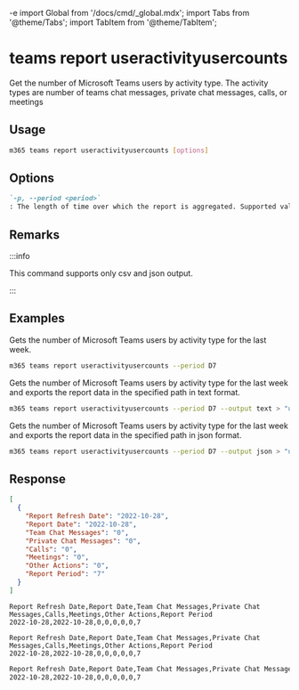 -e <!-- DISCLAIMER: All secrets, passwords, and sensitive values in this document are examples only and not real credentials. -->
import Global from '/docs/cmd/_global.mdx';
import Tabs from '@theme/Tabs';
import TabItem from '@theme/TabItem';

# teams report useractivityusercounts

Get the number of Microsoft Teams users by activity type. The activity types are number of teams chat messages, private chat messages, calls, or meetings

## Usage

```sh
m365 teams report useractivityusercounts [options]
```

## Options

```md definition-list
`-p, --period <period>`
: The length of time over which the report is aggregated. Supported values `D7`, `D30`, `D90`, `D180`.
```

<Global />

## Remarks

:::info

This command supports only csv and json output.

:::

## Examples

Gets the number of Microsoft Teams users by activity type for the last week.

```sh
m365 teams report useractivityusercounts --period D7
```

Gets the number of Microsoft Teams users by activity type for the last week and exports the report data in the specified path in text format.

```sh
m365 teams report useractivityusercounts --period D7 --output text > "useractivityusercounts.txt"
```

Gets the number of Microsoft Teams users by activity type for the last week and exports the report data in the specified path in json format.

```sh
m365 teams report useractivityusercounts --period D7 --output json > "useractivityusercounts.json"
```

## Response

<Tabs>
  <TabItem value="JSON">

  ``` json
  [
    {
      "Report Refresh Date": "2022-10-28",
      "Report Date": "2022-10-28",
      "Team Chat Messages": "0",
      "Private Chat Messages": "0",
      "Calls": "0",
      "Meetings": "0",
      "Other Actions": "0",
      "Report Period": "7"
    }
  ]
  ```

  </TabItem>
  <TabItem value="Text">

  ``` text
  Report Refresh Date,Report Date,Team Chat Messages,Private Chat Messages,Calls,Meetings,Other Actions,Report Period
  2022-10-28,2022-10-28,0,0,0,0,0,7
  ```

  </TabItem>
  <TabItem value="CSV">

  ``` text
  Report Refresh Date,Report Date,Team Chat Messages,Private Chat Messages,Calls,Meetings,Other Actions,Report Period
  2022-10-28,2022-10-28,0,0,0,0,0,7
  ```

  </TabItem>
  <TabItem value="Markdown">

  ```md
  Report Refresh Date,Report Date,Team Chat Messages,Private Chat Messages,Calls,Meetings,Other Actions,Report Period
  2022-10-28,2022-10-28,0,0,0,0,0,7
  ```

  </TabItem>
</Tabs>
